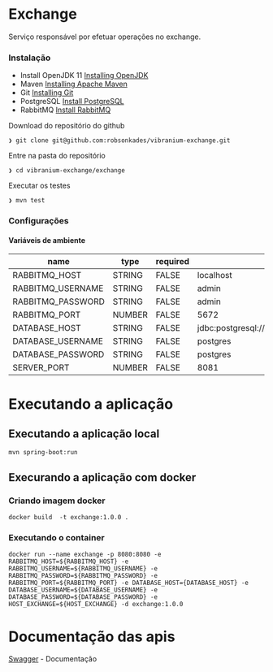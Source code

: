 # Exchange
Serviço responsável por efetuar operações no exchange.

### Instalação
- Install OpenJDK 11 [Installing OpenJDK](https://openjdk.java.net/install/)
- Maven [Installing Apache Maven](https://maven.apache.org/install.html)
- Git [Installing Git](https://git-scm.com/book/en/v2/Getting-Started-Installing-Git)
- PostgreSQL [Install PostgreSQL](https://www.postgresql.org/download/)
- RabbitMQ [Install RabbitMQ](https://www.rabbitmq.com/download.html)

Download do repositório do github
```
❯ git clone git@github.com:robsonkades/vibranium-exchange.git
```

Entre na pasta do repositório
```
❯ cd vibranium-exchange/exchange
```

Executar os testes
```
❯ mvn test
```

### Configurações

#### Variáveis de ambiente
| name              | type   | required | default                                   |
|-------------------|--------|----------|-------------------------------------------|
| RABBITMQ_HOST     | STRING | FALSE    | localhost                                 |
| RABBITMQ_USERNAME | STRING | FALSE    | admin                                     |
| RABBITMQ_PASSWORD | STRING | FALSE    | admin                                     |
| RABBITMQ_PORT     | NUMBER | FALSE    | 5672                                      |
| DATABASE_HOST     | STRING | FALSE    | jdbc:postgresql://localhost:5432/postgres |
| DATABASE_USERNAME | STRING | FALSE    | postgres                                  |
| DATABASE_PASSWORD | STRING | FALSE    | postgres                                  |
| SERVER_PORT       | NUMBER | FALSE    | 8081                                      |

# Executando a aplicação

## Executando a aplicação local
```
mvn spring-boot:run
```

## Execurando a aplicação com docker

### Criando imagem docker
```
docker build  -t exchange:1.0.0 .
```

### Executando o container
```
docker run --name exchange -p 8080:8080 -e RABBITMQ_HOST=${RABBITMQ_HOST} -e RABBITMQ_USERNAME=${RABBITMQ_USERNAME} -e RABBITMQ_PASSWORD=${RABBITMQ_PASSWORD} -e RABBITMQ_PORT=${RABBITMQ_PORT} -e DATABASE_HOST={DATABASE_HOST} -e DATABASE_USERNAME=${DATABASE_USERNAME} -e DATABASE_PASSWORD=${DATABASE_PASSWORD} -e HOST_EXCHANGE=${HOST_EXCHANGE} -d exchange:1.0.0
```

# Documentação das apis
[Swagger](./swagger.yaml) - Documentação